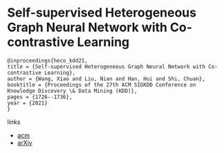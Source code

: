 # Self-supervised Heterogeneous Graph Neural Network with Co-contrastive Learning

```
@inproceedings{heco_kdd21,
title = {Self-supervised Heterogeneous Graph Neural Network with Co-contrastive Learning},
author = {Wang, Xiao and Liu, Nian and Han, Hui and Shi, Chuan},
booktitle = {Proceedings of the 27th ACM SIGKDD Conference on Knowledge Discovery \& Data Mining (KDD)},
pages = {1726--1736},
year = {2021}
}
```

links
- [acm](https://dl.acm.org/doi/10.1145/3447548.3467415)
- [arXiv](https://arxiv.org/abs/2105.09111)
